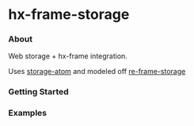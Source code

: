 # hx-frame-storage

### About

Web storage + hx-frame integration.

Uses [storage-atom](https://github.com/alandipert/storage-atom) and modeled off [re-frame-storage](https://github.com/akiroz/re-frame-storage)

### Getting Started

### Examples
